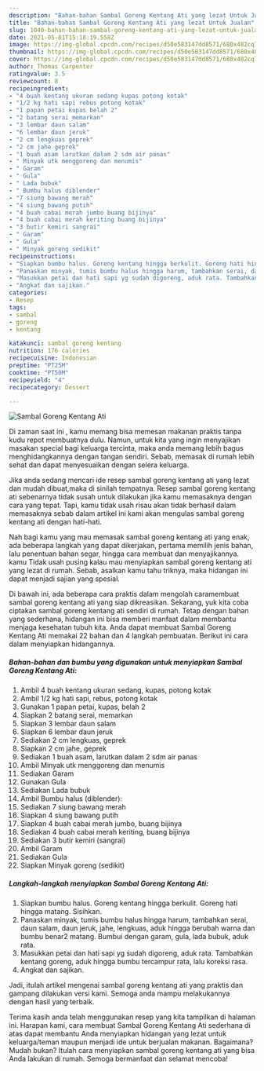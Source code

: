 ```yaml
---
description: "Bahan-bahan Sambal Goreng Kentang Ati yang lezat Untuk Jualan"
title: "Bahan-bahan Sambal Goreng Kentang Ati yang lezat Untuk Jualan"
slug: 1040-bahan-bahan-sambal-goreng-kentang-ati-yang-lezat-untuk-jualan
date: 2021-05-01T15:18:19.558Z
image: https://img-global.cpcdn.com/recipes/d50e583147dd8571/680x482cq70/sambal-goreng-kentang-ati-foto-resep-utama.jpg
thumbnail: https://img-global.cpcdn.com/recipes/d50e583147dd8571/680x482cq70/sambal-goreng-kentang-ati-foto-resep-utama.jpg
cover: https://img-global.cpcdn.com/recipes/d50e583147dd8571/680x482cq70/sambal-goreng-kentang-ati-foto-resep-utama.jpg
author: Thomas Carpenter
ratingvalue: 3.5
reviewcount: 8
recipeingredient:
- "4 buah kentang ukuran sedang kupas potong kotak"
- "1/2 kg hati sapi rebus potong kotak"
- "1 papan petai kupas belah 2"
- "2 batang serai memarkan"
- "3 lembar daun salam"
- "6 lembar daun jeruk"
- "2 cm lengkuas geprek"
- "2 cm jahe geprek"
- "1 buah asam larutkan dalam 2 sdm air panas"
- " Minyak utk menggoreng dan menumis"
- " Garam"
- " Gula"
- " Lada bubuk"
- " Bumbu halus diblender"
- "7 siung bawang merah"
- "4 siung bawang putih"
- "4 buah cabai merah jumbo buang bijinya"
- "4 buah cabai merah keriting buang bijinya"
- "3 butir kemiri sangrai"
- " Garam"
- " Gula"
- " Minyak goreng sedikit"
recipeinstructions:
- "Siapkan bumbu halus. Goreng kentang hingga berkulit. Goreng hati hingga matang. Sisihkan."
- "Panaskan minyak, tumis bumbu halus hingga harum, tambahkan serai, daun salam, daun jeruk, jahe, lengkuas, aduk hingga berubah warna dan bumbu benar2 matang. Bumbui dengan garam, gula, lada bubuk, aduk rata."
- "Masukkan petai dan hati sapi yg sudah digoreng, aduk rata. Tambahkan kentang goreng, aduk hingga bumbu tercampur rata, lalu koreksi rasa."
- "Angkat dan sajikan."
categories:
- Resep
tags:
- sambal
- goreng
- kentang

katakunci: sambal goreng kentang 
nutrition: 176 calories
recipecuisine: Indonesian
preptime: "PT25M"
cooktime: "PT50M"
recipeyield: "4"
recipecategory: Dessert

---
```



![Sambal Goreng Kentang Ati](https://img-global.cpcdn.com/recipes/d50e583147dd8571/680x482cq70/sambal-goreng-kentang-ati-foto-resep-utama.jpg)

Di zaman  saat ini , kamu memang bisa memesan makanan praktis tanpa kudu repot membuatnya dulu. Namun, untuk kita yang ingin menyajikan masakan special bagi keluarga tercinta, maka anda memang lebih bagus menghidangkannya dengan tangan sendiri. Sebab, memasak di rumah lebih sehat dan dapat menyesuaikan dengan selera keluarga.

Jika anda sedang mencari ide resep sambal goreng kentang ati yang lezat dan mudah dibuat,maka di sinilah tempatnya. Resep sambal goreng kentang ati  sebenarnya tidak susah untuk dilakukan jika kamu memasaknya dengan cara yang tepat. Tapi, kamu tidak usah risau akan tidak berhasil dalam memasaknya 
sebab dalam artikel ini kami akan mengulas sambal goreng kentang ati dengan hati-hati.  



Nah bagi kamu yang mau memasak sambal goreng kentang ati yang enak, ada beberapa langkah yang dapat dikerjakan, pertama memilih jenis bahan, lalu penentuan bahan segar, hingga cara membuat dan menyajikannya. kamu Tidak usah pusing kalau mau menyiapkan sambal goreng kentang ati yang lezat di rumah. Sebab, asalkan kamu  tahu triknya, maka hidangan ini dapat menjadi sajian yang spesial.

Di bawah ini, ada beberapa cara praktis  dalam mengolah caramembuat sambal goreng kentang ati yang siap dikreasikan. Sekarang, yuk kita coba ciptakan sambal goreng kentang ati sendiri di rumah. Tetap dengan bahan yang sederhana, hidangan ini bisa memberi manfaat dalam membantu menjaga kesehatan tubuh kita. Anda dapat membuat Sambal Goreng Kentang Ati memakai 22 bahan dan 4 langkah pembuatan. Berikut ini cara dalam menyiapkan hidangannya.

<!--inarticleads1-->

##### Bahan-bahan dan bumbu yang digunakan untuk menyiapkan Sambal Goreng Kentang Ati:

1. Ambil 4 buah kentang ukuran sedang, kupas, potong kotak
1. Ambil 1/2 kg hati sapi, rebus, potong kotak
1. Gunakan 1 papan petai, kupas, belah 2
1. Siapkan 2 batang serai, memarkan
1. Siapkan 3 lembar daun salam
1. Siapkan 6 lembar daun jeruk
1. Sediakan 2 cm lengkuas, geprek
1. Siapkan 2 cm jahe, geprek
1. Sediakan 1 buah asam, larutkan dalam 2 sdm air panas
1. Ambil  Minyak utk menggoreng dan menumis
1. Sediakan  Garam
1. Gunakan  Gula
1. Sediakan  Lada bubuk
1. Ambil  Bumbu halus (diblender):
1. Sediakan 7 siung bawang merah
1. Siapkan 4 siung bawang putih
1. Siapkan 4 buah cabai merah jumbo, buang bijinya
1. Sediakan 4 buah cabai merah keriting, buang bijinya
1. Sediakan 3 butir kemiri (sangrai)
1. Ambil  Garam
1. Sediakan  Gula
1. Siapkan  Minyak goreng (sedikit)




<!--inarticleads2-->

##### Langkah-langkah menyiapkan Sambal Goreng Kentang Ati:

1. Siapkan bumbu halus. Goreng kentang hingga berkulit. Goreng hati hingga matang. Sisihkan.
1. Panaskan minyak, tumis bumbu halus hingga harum, tambahkan serai, daun salam, daun jeruk, jahe, lengkuas, aduk hingga berubah warna dan bumbu benar2 matang. Bumbui dengan garam, gula, lada bubuk, aduk rata.
1. Masukkan petai dan hati sapi yg sudah digoreng, aduk rata. Tambahkan kentang goreng, aduk hingga bumbu tercampur rata, lalu koreksi rasa.
1. Angkat dan sajikan.




Jadi, itulah artikel mengenai  sambal goreng kentang ati  yang praktis dan gampang dilakukan versi kami. Semoga anda mampu melakukannya dengan hasil yang terbaik. 

Terima kasih anda telah menggunakan resep yang kita tampilkan di halaman ini. Harapan kami, cara membuat  Sambal Goreng Kentang Ati sederhana di atas dapat membantu Anda menyiapkan hidangan yang lezat untuk keluarga/teman maupun menjadi ide untuk berjualan makanan. Bagaimana? Mudah bukan? Itulah cara menyiapkan sambal goreng kentang ati yang bisa Anda lakukan di rumah. Semoga bermanfaat dan selamat mencoba!

